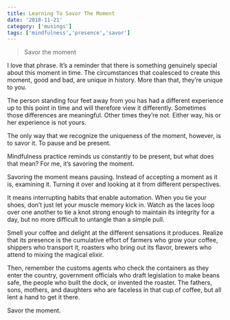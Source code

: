 ```yaml
---
title: Learning To Savor The Moment
date: '2018-11-21'
category: ['musings']
tags: ['mindfulness','presence','savor']
---
```

> Savor the moment 

I love that phrase. It’s a reminder that there is something genuinely special about this moment in time. The circumstances that coalesced to create this moment, good and bad, are unique in history. More than that, they’re unique to you. 

The person standing four feet away from you has had a different experience up to this point in time and will therefore view it differently. Sometimes those differences are meaningful. Other times they’re not. Either way, his or her experience is not yours.

The only way that we recognize the uniqueness of the moment, however, is to savor it. To pause and be present.

Mindfulness practice reminds us constantly to be present, but what does that mean? For me, it’s savoring the moment.

Savoring the moment means pausing. Instead of accepting a moment as it is, examining it. Turning it over and looking at it from different perspectives.

It means interrupting habits that enable automation. When you tie your shoes, don’t just let your muscle memory kick in. Watch as the laces loop over one another to tie a knot strong enough to maintain its integrity for a day, but no more difficult to untangle than a simple pull.

Smell your coffee and delight at the different sensations it produces. Realize that its presence is the cumulative effort of farmers who grow your coffee, shippers who transport it, roasters who bring out its flavor, brewers who attend to mixing the magical elixir.

Then, remember the customs agents who check the containers as they enter the country, government officials who draft legislation to make beans safe, the people who built the dock, or invented the roaster. The fathers, sons, mothers, and daughters who are faceless in that cup of coffee, but all lent a hand to get it there.

Savor the moment.
